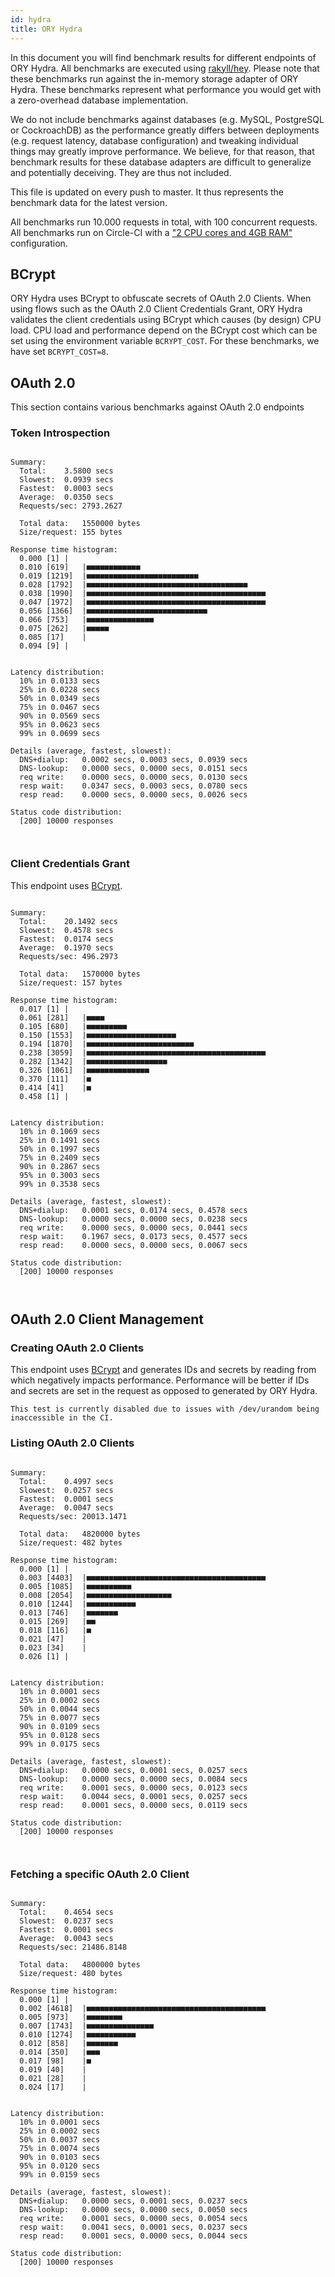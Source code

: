 ```yaml
---
id: hydra
title: ORY Hydra
---
```


In this document you will find benchmark results for different endpoints of ORY Hydra. All benchmarks are executed
using [rakyll/hey](https://github.com/rakyll/hey). Please note that these benchmarks run against the in-memory storage
adapter of ORY Hydra. These benchmarks represent what performance you would get with a zero-overhead database implementation.

We do not include benchmarks against databases (e.g. MySQL, PostgreSQL or CockroachDB) as the performance greatly differs between
deployments (e.g. request latency, database configuration) and tweaking individual things may greatly improve performance.
We believe, for that reason, that benchmark results for these database adapters are difficult to generalize and potentially
deceiving. They are thus not included.

This file is updated on every push to master. It thus represents the benchmark data for the latest version.

All benchmarks run 10.000 requests in total, with 100 concurrent requests. All benchmarks run on Circle-CI with a
["2 CPU cores and 4GB RAM"](https://support.circleci.com/hc/en-us/articles/360000489307-Why-do-my-tests-take-longer-to-run-on-CircleCI-than-locally-)
configuration.

## BCrypt

ORY Hydra uses BCrypt to obfuscate secrets of OAuth 2.0 Clients. When using flows such as the OAuth 2.0 Client Credentials
Grant, ORY Hydra validates the client credentials using BCrypt which causes (by design) CPU load. CPU load and performance
depend on the BCrypt cost which can be set using the environment variable `BCRYPT_COST`. For these benchmarks,
we have set `BCRYPT_COST=8`.

## OAuth 2.0

This section contains various benchmarks against OAuth 2.0 endpoints

### Token Introspection

```

Summary:
  Total:	3.5800 secs
  Slowest:	0.0939 secs
  Fastest:	0.0003 secs
  Average:	0.0350 secs
  Requests/sec:	2793.2627
  
  Total data:	1550000 bytes
  Size/request:	155 bytes

Response time histogram:
  0.000 [1]	|
  0.010 [619]	|■■■■■■■■■■■■
  0.019 [1219]	|■■■■■■■■■■■■■■■■■■■■■■■■■
  0.028 [1792]	|■■■■■■■■■■■■■■■■■■■■■■■■■■■■■■■■■■■■
  0.038 [1990]	|■■■■■■■■■■■■■■■■■■■■■■■■■■■■■■■■■■■■■■■■
  0.047 [1972]	|■■■■■■■■■■■■■■■■■■■■■■■■■■■■■■■■■■■■■■■■
  0.056 [1366]	|■■■■■■■■■■■■■■■■■■■■■■■■■■■
  0.066 [753]	|■■■■■■■■■■■■■■■
  0.075 [262]	|■■■■■
  0.085 [17]	|
  0.094 [9]	|


Latency distribution:
  10% in 0.0133 secs
  25% in 0.0228 secs
  50% in 0.0349 secs
  75% in 0.0467 secs
  90% in 0.0569 secs
  95% in 0.0623 secs
  99% in 0.0699 secs

Details (average, fastest, slowest):
  DNS+dialup:	0.0002 secs, 0.0003 secs, 0.0939 secs
  DNS-lookup:	0.0000 secs, 0.0000 secs, 0.0151 secs
  req write:	0.0000 secs, 0.0000 secs, 0.0130 secs
  resp wait:	0.0347 secs, 0.0003 secs, 0.0780 secs
  resp read:	0.0000 secs, 0.0000 secs, 0.0026 secs

Status code distribution:
  [200]	10000 responses



```

### Client Credentials Grant

This endpoint uses [BCrypt](#bcrypt).

```

Summary:
  Total:	20.1492 secs
  Slowest:	0.4578 secs
  Fastest:	0.0174 secs
  Average:	0.1970 secs
  Requests/sec:	496.2973
  
  Total data:	1570000 bytes
  Size/request:	157 bytes

Response time histogram:
  0.017 [1]	|
  0.061 [281]	|■■■■
  0.105 [680]	|■■■■■■■■■
  0.150 [1553]	|■■■■■■■■■■■■■■■■■■■■
  0.194 [1870]	|■■■■■■■■■■■■■■■■■■■■■■■■
  0.238 [3059]	|■■■■■■■■■■■■■■■■■■■■■■■■■■■■■■■■■■■■■■■■
  0.282 [1342]	|■■■■■■■■■■■■■■■■■■
  0.326 [1061]	|■■■■■■■■■■■■■■
  0.370 [111]	|■
  0.414 [41]	|■
  0.458 [1]	|


Latency distribution:
  10% in 0.1069 secs
  25% in 0.1491 secs
  50% in 0.1997 secs
  75% in 0.2409 secs
  90% in 0.2867 secs
  95% in 0.3003 secs
  99% in 0.3538 secs

Details (average, fastest, slowest):
  DNS+dialup:	0.0001 secs, 0.0174 secs, 0.4578 secs
  DNS-lookup:	0.0000 secs, 0.0000 secs, 0.0238 secs
  req write:	0.0000 secs, 0.0000 secs, 0.0441 secs
  resp wait:	0.1967 secs, 0.0173 secs, 0.4577 secs
  resp read:	0.0000 secs, 0.0000 secs, 0.0067 secs

Status code distribution:
  [200]	10000 responses



```

## OAuth 2.0 Client Management

### Creating OAuth 2.0 Clients

This endpoint uses [BCrypt](#bcrypt) and generates IDs and secrets by reading from  which negatively impacts
performance. Performance will be better if IDs and secrets are set in the request as opposed to generated by ORY Hydra.

```
This test is currently disabled due to issues with /dev/urandom being inaccessible in the CI.
```

### Listing OAuth 2.0 Clients

```

Summary:
  Total:	0.4997 secs
  Slowest:	0.0257 secs
  Fastest:	0.0001 secs
  Average:	0.0047 secs
  Requests/sec:	20013.1471
  
  Total data:	4820000 bytes
  Size/request:	482 bytes

Response time histogram:
  0.000 [1]	|
  0.003 [4403]	|■■■■■■■■■■■■■■■■■■■■■■■■■■■■■■■■■■■■■■■■
  0.005 [1085]	|■■■■■■■■■■
  0.008 [2054]	|■■■■■■■■■■■■■■■■■■■
  0.010 [1244]	|■■■■■■■■■■■
  0.013 [746]	|■■■■■■■
  0.015 [269]	|■■
  0.018 [116]	|■
  0.021 [47]	|
  0.023 [34]	|
  0.026 [1]	|


Latency distribution:
  10% in 0.0001 secs
  25% in 0.0002 secs
  50% in 0.0044 secs
  75% in 0.0077 secs
  90% in 0.0109 secs
  95% in 0.0128 secs
  99% in 0.0175 secs

Details (average, fastest, slowest):
  DNS+dialup:	0.0000 secs, 0.0001 secs, 0.0257 secs
  DNS-lookup:	0.0000 secs, 0.0000 secs, 0.0084 secs
  req write:	0.0001 secs, 0.0000 secs, 0.0123 secs
  resp wait:	0.0044 secs, 0.0001 secs, 0.0257 secs
  resp read:	0.0001 secs, 0.0000 secs, 0.0119 secs

Status code distribution:
  [200]	10000 responses



```

### Fetching a specific OAuth 2.0 Client

```

Summary:
  Total:	0.4654 secs
  Slowest:	0.0237 secs
  Fastest:	0.0001 secs
  Average:	0.0043 secs
  Requests/sec:	21486.8148
  
  Total data:	4800000 bytes
  Size/request:	480 bytes

Response time histogram:
  0.000 [1]	|
  0.002 [4618]	|■■■■■■■■■■■■■■■■■■■■■■■■■■■■■■■■■■■■■■■■
  0.005 [973]	|■■■■■■■■
  0.007 [1743]	|■■■■■■■■■■■■■■■
  0.010 [1274]	|■■■■■■■■■■■
  0.012 [858]	|■■■■■■■
  0.014 [350]	|■■■
  0.017 [98]	|■
  0.019 [40]	|
  0.021 [28]	|
  0.024 [17]	|


Latency distribution:
  10% in 0.0001 secs
  25% in 0.0002 secs
  50% in 0.0037 secs
  75% in 0.0074 secs
  90% in 0.0103 secs
  95% in 0.0120 secs
  99% in 0.0159 secs

Details (average, fastest, slowest):
  DNS+dialup:	0.0000 secs, 0.0001 secs, 0.0237 secs
  DNS-lookup:	0.0000 secs, 0.0000 secs, 0.0050 secs
  req write:	0.0001 secs, 0.0000 secs, 0.0054 secs
  resp wait:	0.0041 secs, 0.0001 secs, 0.0237 secs
  resp read:	0.0001 secs, 0.0000 secs, 0.0044 secs

Status code distribution:
  [200]	10000 responses



```
